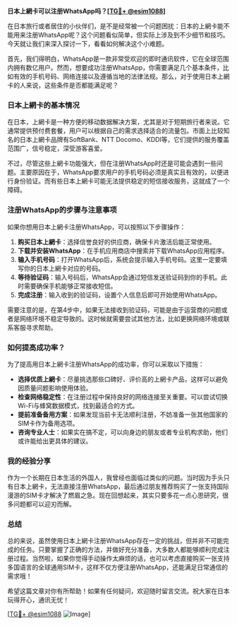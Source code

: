 **日本上網卡可以注册WhatsApp吗？[[TG💪+ @esim1088](https://t.me/s/esim1088)]**

在日本旅行或者居住的小伙伴们，是不是经常被一个问题困扰：日本的上網卡能不能用来注册WhatsApp呢？这个问题看似简单，但实际上涉及到不少细节和技巧。今天就让我们来深入探讨一下，看看如何解决这个小难题。

首先，我们得明白，WhatsApp是一款非常受欢迎的即时通讯软件，它在全球范围内拥有数亿用户。然而，想要成功注册WhatsApp，你需要满足几个基本条件，比如有效的手机号码、网络连接以及遵循当地的法律法规。那么，对于使用日本上網卡的人来说，这些条件是否都能满足呢？

### 日本上網卡的基本情况

在日本，上網卡是一种方便的移动数据解决方案，尤其是对于短期旅行者来说。它通常提供预付费套餐，用户可以根据自己的需求选择适合的流量包。市面上比较知名的日本上網卡品牌有SoftBank、NTT Docomo、KDDI等，它们提供的服务覆盖范围广，信号稳定，深受游客喜爱。

不过，尽管这些上網卡功能强大，但在注册WhatsApp时还是可能会遇到一些问题。主要原因在于，WhatsApp要求用户的手机号码必须是真实且有效的，以便进行身份验证。而有些日本上網卡可能无法提供稳定的短信接收服务，这就成了一个障碍。

### 注册WhatsApp的步骤与注意事项

如果你想用日本上網卡注册WhatsApp，可以按照以下步骤操作：

1. **购买日本上網卡**：选择信誉良好的供应商，确保卡片激活后能正常使用。
2. **下载并安装WhatsApp**：在手机应用商店中搜索并下载WhatsApp应用程序。
3. **输入手机号码**：打开WhatsApp后，系统会提示输入手机号码。这里一定要填写你的日本上網卡对应的号码。
4. **等待验证码**：输入号码后，WhatsApp会通过短信发送验证码到你的手机。此时需要确保手机能够正常接收短信。
5. **完成注册**：输入收到的验证码，设置个人信息后即可开始使用WhatsApp。

需要注意的是，在第4步中，如果无法接收到验证码，可能是由于运营商的问题或者是网络环境不稳定导致的。这时候就需要尝试其他方法，比如更换网络环境或联系客服寻求帮助。

### 如何提高成功率？

为了提高用日本上網卡注册WhatsApp的成功率，你可以采取以下措施：

- **选择优质上網卡**：尽量挑选那些口碑好、评价高的上網卡产品，这样可以避免因质量问题影响使用体验。
- **检查网络稳定性**：在注册过程中保持良好的网络连接至关重要。可以尝试切换Wi-Fi与蜂窝数据模式，找到最适合的方式。
- **提前准备备用方案**：如果发现当前卡无法顺利注册，不妨准备一张其他国家的SIM卡作为备用选项。
- **咨询专业人士**：如果实在搞不定，可以向身边的朋友或者专业机构求助，他们或许能给出更具体的建议。

### 我的经验分享

作为一个长期在日本生活的外国人，我曾经也面临过类似的问题。当时因为手头只有日本上網卡，无法直接注册WhatsApp，最后通过朋友推荐购买了一张支持国际漫游的SIM卡才解决了燃眉之急。现在回想起来，其实只要多花一点心思研究，很多问题都可以迎刃而解。

### 总结

总的来说，虽然使用日本上網卡注册WhatsApp存在一定的挑战，但并非不可能完成的任务。只要掌握了正确的方法，并做好充分准备，大多数人都能够顺利完成注册过程。当然啦，如果你觉得手动操作太麻烦的话，也可以考虑直接购买一张支持多国语言的全球通用SIM卡，这样不仅方便注册WhatsApp，还能满足日常通信的需求哦！

希望这篇文章对你有所帮助！如果有任何疑问，欢迎随时留言交流。祝大家在日本玩得开心，通讯无忧！

[[TG💪+ @esim1088](https://t.me/s/esim1088) ![Image](https://i.postimg.cc/4NQfJmqS/Snipaste-2025-05-13-00-14-12.png)]